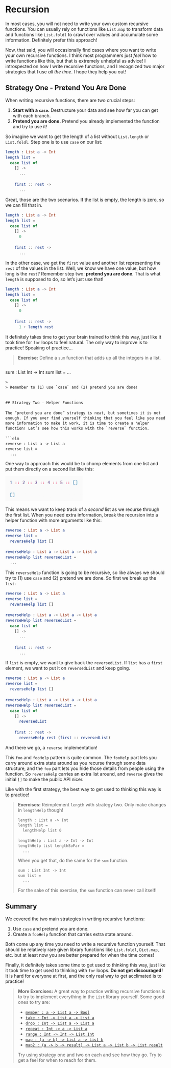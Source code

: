 # Recursion

In most cases, you will not need to write your own custom recursive functions. You can usually rely on functions like `List.map` to transform data and functions like `List.foldl` to crawl over values and accumulate some information. Definitely prefer this approach!

Now, that said, you will occasionally find cases where you want to write your own recursive functions. I think most programmers just *feel* how to write functions like this, but that is extremely unhelpful as advice! I introspected on how I write recursive functions, and I recognized two major strategies that I use *all the time*. I hope they help you out!


## Strategy One - Pretend You Are Done

When writing recursive functions, there are two crucial steps:

  1. **Start with a `case`.** Destructure your data and see how far you can get with each branch.
  2. **Pretend you are done.** Pretend you already implemented the function and try to use it!

So imagine we want to get the length of a list without `List.length` or `List.foldl`. Step one is to use `case` on our list:

```elm
length : List a -> Int
length list =
  case list of
    [] ->
      ...

    first :: rest ->
      ...
```

Great, those are the two scenarios. If the list is empty, the length is zero, so we can fill that in.

```elm
length : List a -> Int
length list =
  case list of
    [] ->
      0

    first :: rest ->
      ...
```

In the other case, we get the `first` value and another list representing the `rest` of the values in the list. Well, we know we have one value, but how long is the `rest`? Remember step two: **pretend you are done**. That is what `length` is supposed to do, so let’s just use that!

```elm
length : List a -> Int
length list =
  case list of
    [] ->
      0

    first :: rest ->
      1 + length rest
```

It definitely takes time to get your brain trained to think this way, just like it took time for `for` loops to feel natural. The only way to improve is to practice! Speaking of practice...

> **Exercise:** Define a `sum` function that adds up all the integers in a list.
>
> ```elm
sum : List Int -> Int
sum list =
  ...
```
>
> Remember to (1) use `case` and (2) pretend you are done!


## Strategy Two - Helper Functions

The “pretend you are done” strategy is neat, but sometimes it is not enough. If you ever find yourself thinking that you feel like you need more information to make it work, it is time to create a helper function! Let’s see how this works with the `reverse` function.

```elm
reverse : List a -> List a
reverse list =
  ...
```

One way to approach this would be to chomp elements from one list and put them directly on a second list like this:

![reverse](reverse.gif)

This means we want to keep track of a *second* list as we recurse through the first list. When you need extra information, break the recursion into a helper function with more arguments like this:

```elm
reverse : List a -> List a
reverse list =
  reverseHelp list []

reverseHelp : List a -> List a -> List a
reverseHelp list reversedList =
  ...
```

This `reverseHelp` function is going to be recursive, so like always we should try to (1) use `case` and (2) pretend we are done. So first we break up the `list`:

```elm
reverse : List a -> List a
reverse list =
  reverseHelp list []

reverseHelp : List a -> List a -> List a
reverseHelp list reversedList =
  case list of
    [] ->
      ...

    first :: rest ->
      ...
```

If `list` is empty, we want to give back the `reversedList`. If `list` has a `first` element, we want to put it on `reversedList` and keep going.

```elm
reverse : List a -> List a
reverse list =
  reverseHelp list []

reverseHelp : List a -> List a -> List a
reverseHelp list reversedList =
  case list of
    [] ->
      reversedList

    first :: rest ->
      reverseHelp rest (first :: reversedList)
```

And there we go, a `reverse` implementation!

This `foo` and `fooHelp` pattern is quite common. The `fooHelp` part lets you carry around extra state around as you recurse through some data structure, and the `foo` part lets you hide those details from people using the function. So `reverseHelp` carries an extra list around, and `reverse` gives the initial `[]` to make the public API nicer.

Like with the first strategy, the best way to get used to thinking this way is to practice!

> **Exercises:** Reimplement `length` with strategy two. Only make changes in `lengthHelp` though!
>
>     length : List a -> Int
>     length list =
>       lengthHelp list 0
>
>     lengthHelp : List a -> Int -> Int
>     lengthHelp list lengthSoFar =
>       ...
>
> When you get that, do the same for the `sum` function.
>
>     sum : List Int -> Int
>     sum list =
>       ...
>
> For the sake of this exercise, the `sum` function can never call itself!


## Summary

We covered the two main strategies in writing recursive functions:

  1. Use `case` and pretend you are done.
  2. Create a `fooHelp` function that carries extra state around.

Both come up any time you need to write a recursive function yourself. That should be relatively rare given library functions like `List.foldl`, `Dict.map`, etc. but at least now you are better prepared for when the time comes!

Finally, it definitely takes some time to get used to thinking this way, just like it took time to get used to thinking with `for` loops. **Do not get discouraged!** It is hard for everyone at first, and the only real way to get acclimated is to practice!

> **More Exercises:** A great way to practice writing recursive functions is to try to implement everything in the `List` library yourself. Some good ones to try are:
>
>  - [`member : a -> List a -> Bool`](http://package.elm-lang.org/packages/elm-lang/core/latest/List#member)
>  - [`take : Int -> List a -> List a`](http://package.elm-lang.org/packages/elm-lang/core/latest/List#take)
>  - [`drop : Int -> List a -> List a`](http://package.elm-lang.org/packages/elm-lang/core/latest/List#drop)
>  - [`repeat : Int -> a -> List a`](http://package.elm-lang.org/packages/elm-lang/core/latest/List#repeat)
>  - [`range : Int -> Int -> List Int`](http://package.elm-lang.org/packages/elm-lang/core/latest/List#range)
>  - [`map : (a -> b) -> List a -> List b`](http://package.elm-lang.org/packages/elm-lang/core/latest/List#map)
>  - [`map2 : (a -> b -> result) -> List a -> List b -> List result`](http://package.elm-lang.org/packages/elm-lang/core/latest/List#map2)
>
> Try using strategy one and two on each and see how they go. Try to get a feel for when to reach for them.

